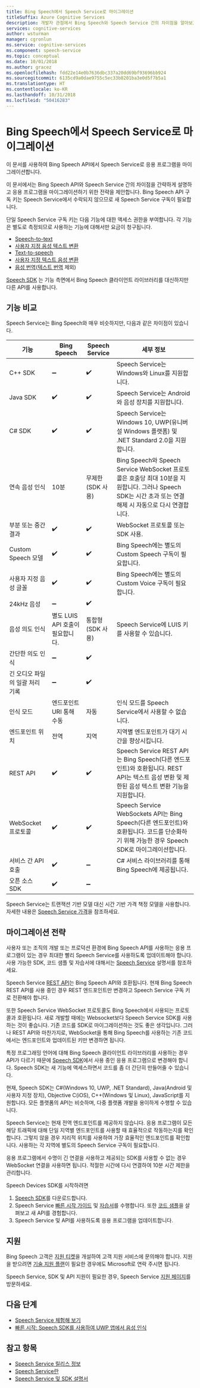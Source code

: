```yaml
---
title: Bing Speech에서 Speech Service로 마이그레이션
titleSuffix: Azure Cognitive Services
description: 개발자 관점에서 Bing Speech와 Speech Service 간의 차이점을 알아보고 Speech Service를 사용하도록 응용 프로그램을 마이그레이션합니다.
services: cognitive-services
author: wsturman
manager: cgronlun
ms.service: cognitive-services
ms.component: speech-service
ms.topic: conceptual
ms.date: 10/01/2018
ms.author: gracez
ms.openlocfilehash: fdd22e14e0b7636dbc337a20dd69bf93696bb924
ms.sourcegitcommit: 6135cd9a0dae9755c5ec33b8201ba3e0d5f7b5a1
ms.translationtype: HT
ms.contentlocale: ko-KR
ms.lasthandoff: 10/31/2018
ms.locfileid: "50416283"
---
```

# <a name="migrate-from-bing-speech-to-the-speech-service"></a>Bing Speech에서 Speech Service로 마이그레이션

이 문서를 사용하여 Bing Speech API에서 Speech Service로 응용 프로그램을 마이그레이션합니다.

이 문서에서는 Bing Speech API와 Speech Service 간의 차이점을 간략하게 설명하고 응용 프로그램을 마이그레이션하기 위한 전략을 제안합니다. Bing Speech API 구독 키는 Speech Service에서 수락되지 않으므로 새 Speech Service 구독이 필요합니다.

단일 Speech Service 구독 키는 다음 기능에 대한 액세스 권한을 부여합니다. 각 기능은 별도로 측정되므로 사용하는 기능에 대해서만 요금이 청구됩니다.

* [Speech-to-text](speech-to-text.md)
* [사용자 지정 음성 텍스트 변환](https://cris.ai)
* [Text-to-speech](text-to-speech.md)
* [사용자 지정 텍스트 음성 변환](how-to-customize-voice-font.md)
* [음성 번역](speech-translation.md)([텍스트 번역](../translator/translator-info-overview.md) 제외)

[Speech SDK](speech-sdk.md) 는 기능 측면에서 Bing Speech 클라이언트 라이브러리를 대신하지만 다른 API를 사용합니다.

## <a name="comparison-of-features"></a>기능 비교

Speech Service는 Bing Speech와 매우 비슷하지만, 다음과 같은 차이점이 있습니다.

기능 | Bing Speech | Speech Service | 세부 정보
-|-|-|-
C++ SDK | :heavy_minus_sign: | :heavy_check_mark: | Speech Service는 Windows와 Linux를 지원합니다.
Java SDK | :heavy_check_mark: | :heavy_check_mark: | Speech Service는 Android와 음성 장치를 지원합니다.
C# SDK | :heavy_check_mark: | :heavy_check_mark: | Speech Service는 Windows 10, UWP(유니버설 Windows 플랫폼) 및 .NET Standard 2.0을 지원합니다.
연속 음성 인식 | 10분 | 무제한(SDK 사용) | Bing Speech와 Speech Service WebSocket 프로토콜은 호출당 최대 10분을 지원합니다. 그러나 Speech SDK는 시간 초과 또는 연결 해제 시 자동으로 다시 연결합니다.
부분 또는 중간 결과 | :heavy_check_mark: | :heavy_check_mark: | WebSocket 프로토콜 또는 SDK 사용.
Custom Speech 모델 | :heavy_check_mark: | :heavy_check_mark: | Bing Speech에는 별도의 Custom Speech 구독이 필요합니다.
사용자 지정 음성 글꼴 | :heavy_check_mark: | :heavy_check_mark: | Bing Speech에는 별도의 Custom Voice 구독이 필요합니다.
24kHz 음성 | :heavy_minus_sign: | :heavy_check_mark: 
음성 의도 인식 | 별도 LUIS API 호출이 필요합니다. | 통합형(SDK 사용) |  Speech Service에 LUIS 키를 사용할 수 있습니다.
간단한 의도 인식 | :heavy_minus_sign: | :heavy_check_mark: 
긴 오디오 파일의 일괄 처리 기록 | :heavy_minus_sign: | :heavy_check_mark:
인식 모드 | 엔드포인트 URI 통해 수동 | 자동 | 인식 모드를 Speech Service에서 사용할 수 없습니다.
엔드포인트 위치 | 전역 | 지역 | 지역별 엔드포인트가 대기 시간을 향상시킵니다.
REST API | :heavy_check_mark: | :heavy_check_mark: | Speech Service REST API는 Bing Speech(다른 엔드포인트)와 호환됩니다. REST API는 텍스트 음성 변환 및 제한된 음성 텍스트 변환 기능을 지원합니다.
WebSocket 프로토콜 | :heavy_check_mark: | :heavy_check_mark: | Speech Service WebSockets API는 Bing Speech(다른 엔드포인트)와 호환됩니다. 코드를 단순화하기 위해 가능한 경우 Speech SDK로 마이그레이션합니다.
서비스 간 API 호출 | :heavy_check_mark: | :heavy_minus_sign: | C# 서비스 라이브러리를 통해 Bing Speech에 제공됩니다. 
오픈 소스 SDK | :heavy_check_mark: | :heavy_minus_sign: |

Speech Service는 트랜잭션 기반 모델 대신 시간 기반 가격 책정 모델을 사용합니다. 자세한 내용은 [Speech Service 가격](https://azure.microsoft.com/pricing/details/cognitive-services/speech-services/)을 참조하세요.

## <a name="migration-strategies"></a>마이그레이션 전략

사용자 또는 조직의 개발 또는 프로덕션 환경에 Bing Speech API를 사용하는 응용 프로그램이 있는 경우 최대한 빨리 Speech Service를 사용하도록 업데이트해야 합니다. 사용 가능한 SDK, 코드 샘플 및 자습서에 대해서는 [Speech Service](index.yml) 설명서를 참조하세요.

Speech Service [REST API](rest-apis.md)는 Bing Speech API와 호환됩니다. 현재 Bing Speech REST API를 사용 중인 경우 REST 엔드포인트만 변경하고 Speech Service 구독 키로 전환해야 합니다.

또한 Speech Service WebSocket 프로토콜도 Bing Speech에서 사용되는 프로토콜과 호환됩니다. 새로 개발할 때에는 Websocket보다 Speech Service SDK를 사용하는 것이 좋습니다. 기존 코드를 SDK로 마이그레이션하는 것도 좋은 생각입니다. 그러나 REST API와 마찬가지로, WebSocket을 통해 Bing Speech를 사용하는 기존 코드에서는 엔드포인트와 업데이트된 키만 변경하면 됩니다.

특정 프로그래밍 언어에 대해 Bing Speech 클라이언트 라이브러리를 사용하는 경우 API가 다르기 때문에 [Speech SDK](speech-sdk.md)에서 사용 중인 응용 프로그램으로 변경해야 합니다. Speech SDK는 새 기능에 액세스하면서 코드를 좀 더 간단히 만들어줄 수 있습니다.

현재, Speech SDK는 C#(Windows 10, UWP, .NET Standard), Java(Android 및 사용자 지정 장치), Objective C(iOS), C++(Windows 및 Linux), JavaScript를 지원합니다. 모든 플랫폼의 API는 비슷하며, 다중 플랫폼 개발을 용이하게 수행할 수 있습니다.

Speech Service는 현재 전역 엔드포인트를 제공하지 않습니다. 응용 프로그램이 모든 해당 트래픽에 대해 단일 지역별 엔드포인트를 사용할 때 효율적으로 작동하는지를 확인합니다. 그렇지 않을 경우 지리적 위치를 사용하여 가장 효율적인 엔드포인트를 확인합니다. 사용하는 각 지역에 별도의 Speech Service 구독이 필요합니다.

응용 프로그램에서 수명이 긴 연결을 사용하고 제공되는 SDK를 사용할 수 없는 경우 WebSocket 연결을 사용하면 됩니다. 적절한 시간에 다시 연결하여 10분 시간 제한을 관리합니다.

Speech Devices SDK를 시작하려면

1. [Speech SDK](speech-sdk.md)를 다운로드합니다.
1. Speech Service [빠른 시작 가이드](quickstart-csharp-dotnet-windows.md) 및 [자습서](how-to-recognize-intents-from-speech-csharp.md)를 수행합니다. 또한 [코드 샘플](samples.md)을 살펴보고 새 API를 경험합니다.
1. Speech Service 및 API를 사용하도록 응용 프로그램을 업데이트합니다.

## <a name="support"></a>지원

Bing Speech 고객은 [지원 티켓](https://ms.portal.azure.com/#blade/Microsoft_Azure_Support/HelpAndSupportBlade/newsupportrequest)을 개설하여 고객 지원 서비스에 문의해야 합니다. 지원을 받으려면 [기술 지원 플랜](https://azure.microsoft.com/support/plans/)이 필요한 경우에도 Microsoft로 연락 주시면 됩니다.

Speech Service, SDK 및 API 지원이 필요한 경우, Speech Service [지원 페이지](support.md)를 방문하세요.

## <a name="next-steps"></a>다음 단계

* [Speech Service 체험해 보기](get-started.md)
* [빠른 시작: Speech SDK를 사용하여 UWP 앱에서 음성 인식](quickstart-csharp-uwp.md)

## <a name="see-also"></a>참고 항목
* [Speech Service 릴리스 정보](releasenotes.md)
* [Speech Service란](overview.md)
* [Speech Service 및 SDK 설명서](speech-sdk.md#get-the-sdk)
